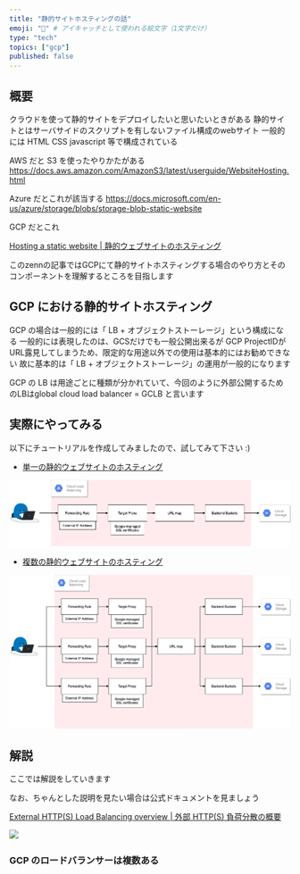 ```yaml
---
title: "静的サイトホスティングの話"
emoji: "📄" # アイキャッチとして使われる絵文字（1文字だけ）
type: "tech"
topics: ["gcp"]
published: false
---
```


## 概要

クラウドを使って静的サイトをデプロイしたいと思いたいときがある
静的サイトとはサーバサイドのスクリプトを有しないファイル構成のwebサイト
一般的には HTML CSS javascript 等で構成されている


AWS だと S3 を使ったやりかたがある
https://docs.aws.amazon.com/AmazonS3/latest/userguide/WebsiteHosting.html

Azure だとこれが該当する
https://docs.microsoft.com/en-us/azure/storage/blobs/storage-blob-static-website


GCP だとこれ

[Hosting a static website | 静的ウェブサイトのホスティング](https://cloud.google.com/storage/docs/hosting-static-website)

このzennの記事ではGCPにて静的サイトホスティングする場合のやり方とそのコンポーネントを理解するところを目指します



## GCP における静的サイトホスティング

GCP の場合は一般的には「 LB + オブジェクトストーレージ」という構成になる
一般的には表現したのは、GCSだけでも一般公開出来るが GCP ProjectIDがURL露見してしまうため、限定的な用途以外での使用は基本的にはお勧めできない
故に基本的は「 LB + オブジェクトストーレージ」の運用が一般的になります

GCP の LB は用途ごとに種類が分かれていて、今回のように外部公開するためのLBはglobal cloud load balancer = GCLB と言います


## 実際にやってみる

以下にチュートリアルを作成してみましたので、試してみて下さい :)

+ [単一の静的ウェブサイトのホスティング](https://github.com/iganari/package-gcp/tree/main/storage/hosting-static-website-single)

![](https://raw.githubusercontent.com/iganari/package-gcp/main/storage/hosting-static-website-single/img/01.png)

+ [複数の静的ウェブサイトのホスティング](https://github.com/iganari/package-gcp/tree/main/storage/hosting-static-website-multi)

![](https://raw.githubusercontent.com/iganari/package-gcp/main/storage/hosting-static-website-multi/img/01.png)

## 解説

ここでは解説をしていきます

なお、ちゃんとした説明を見たい場合は公式ドキュメントを見ましょう

[External HTTP(S) Load Balancing overview | 外部 HTTP(S) 負荷分散の概要](https://cloud.google.com/load-balancing/docs/https?hl=en)


![](https://cloud.google.com/load-balancing/images/external-l7-lb-components.svg)

### GCP のロードバランサーは複数ある
